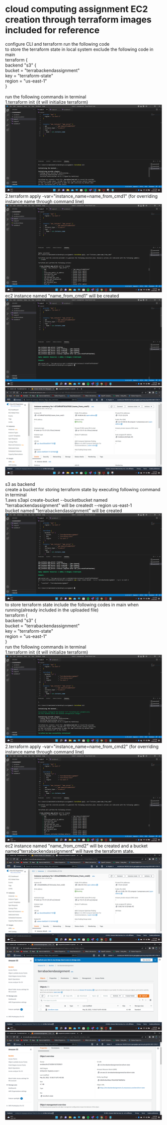 # cloud computing assignment EC2 creation through terraform images included for reference
configure CLI and terraform  run the following code 
<br />
to store the terraform state in local system exclude the following code in main
<br />
terraform {
<br />
  backend "s3" {
  <br />
    bucket         = "terrabackendassignment"
    <br />
    key            = "terraform-state"
    <br />
    region         = "us-east-1"
    <br />
  }
<br />  
run the following commands in terminal
<br />
1.terraform init (it will initialize terraform)
<br />
![](images/cc1.png)
<br />
2.terraform apply -var="instance_name=name_from_cmd1" (for overriding instance name through command line)
<br />
![](images/cc2.png)
<br />
ec2 instance named "name_from_cmd1" will be created
<br />
![](images/cc3.png)
<br />
![](images/cc4.png)
<br />
<br />
s3 as backend
<br />
create a bucket for storing terraform state by executing following command in terminal
<br />
1.aws s3api create-bucket --bucketbucket named "terrabackendassignment" will be createdt --region us-east-1
<br />
bucket named "terrabackendassignment" will be created
<br />
![](images/cc5.png)
<br />
to store terraform state include the following codes in main when running(already included in the uploaded file)
<br />
terraform {
<br />
  backend "s3" {
  <br />
    bucket         = "terrabackendassignment"
    <br />
    key            = "terraform-state"
    <br />
    region         = "us-east-1"
    <br />
  }
  <br />
run the following commands in terminal
<br />
1.terraform init (it will initialize terraform)
<br />
![](images/cc6.png)
<br />
2.terraform apply -var="instance_name=name_from_cmd2" (for overriding instance name through command line)
<br />
![](images/cc7.png)
ec2 instance named "name_from_cmd2" will be created and a bucket named"terrabackendassignment" will have the terraform state.
<br />
![](images/cc8.png)
<br />
![](images/cc9.png)
<br />
![](images/cc10.png)
